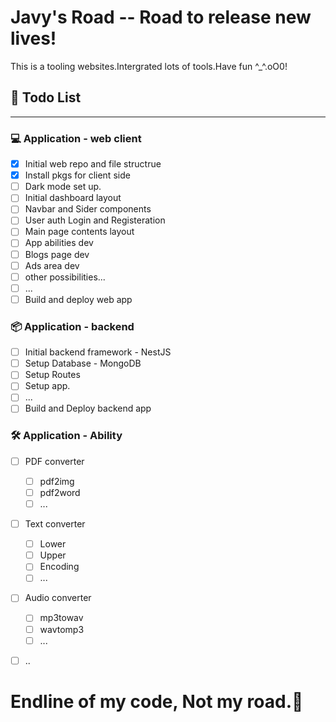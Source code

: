 # Javy's Road -- Road to release new lives!

This is a tooling websites.Intergrated lots of tools.Have fun ^_^.oO0!

## 📅 Todo List
---
### 💻 Application - web client
  - [x] Initial web repo and file structrue
  - [x] Install pkgs for client side
  - [ ] Dark mode set up.
  - [ ] Initial dashboard layout 
  - [ ] Navbar and Sider components 
  - [ ] User auth Login and Registeration
  - [ ] Main page contents layout
  - [ ] App abilities dev
  - [ ] Blogs page dev
  - [ ] Ads area dev
  - [ ] other possibilities...
  - [ ] ...
  - [ ] Build and deploy web app 

### 📦 Application - backend
  - [ ] Initial backend framework - NestJS
  - [ ] Setup Database - MongoDB
  - [ ] Setup Routes
  - [ ] Setup app.
  - [ ] ...
  - [ ] Build and Deploy backend app
  
### 🛠️ Application - Ability
  - [ ] PDF converter
    - [ ] pdf2img
    - [ ] pdf2word
    - [ ] ...
  - [ ] Text converter
    - [ ] Lower
    - [ ] Upper
    - [ ] Encoding
    - [ ] ...
  - [ ] Audio converter
    - [ ] mp3towav
    - [ ] wavtomp3
    - [ ] ...
  - [ ] ..
  

# Endline of my code, Not my road.👏